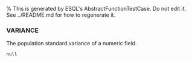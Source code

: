 % This is generated by ESQL's AbstractFunctionTestCase. Do not edit it. See ../README.md for how to regenerate it.

### VARIANCE
The population standard variance of a numeric field.

```esql
null
```
